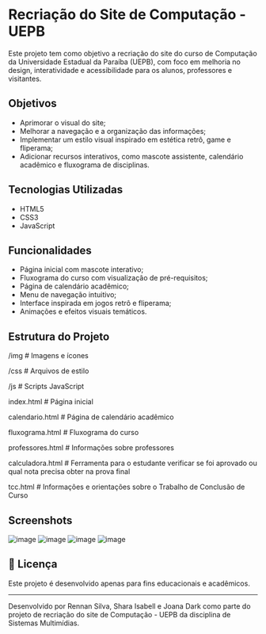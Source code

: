 # Recriação do Site de Computação - UEPB

Este projeto tem como objetivo a recriação do site do curso de Computação da Universidade Estadual da Paraíba (UEPB), com foco em melhoria no design, interatividade e acessibilidade para os alunos, professores e visitantes.

## Objetivos

- Aprimorar o visual do site;
- Melhorar a navegação e a organização das informações;
- Implementar um estilo visual inspirado em estética retrô, game e fliperama;
- Adicionar recursos interativos, como mascote assistente, calendário acadêmico e fluxograma de disciplinas.

## Tecnologias Utilizadas

- HTML5
- CSS3
- JavaScript

## Funcionalidades

- Página inicial com mascote interativo;
- Fluxograma do curso com visualização de pré-requisitos;
- Página de calendário acadêmico;
- Menu de navegação intuitivo;
- Interface inspirada em jogos retrô e fliperama;
- Animações e efeitos visuais temáticos.

## Estrutura do Projeto
/img # Imagens e ícones

/css # Arquivos de estilo

/js # Scripts JavaScript

index.html # Página inicial

calendario.html # Página de calendário acadêmico

fluxograma.html # Fluxograma do curso

professores.html # Informações sobre professores

calculadora.html # Ferramenta para o estudante verificar se foi aprovado ou qual nota precisa obter na prova final

tcc.html # Informações e orientações sobre o Trabalho de Conclusão de Curso

##  Screenshots

![image](https://github.com/user-attachments/assets/f95884b6-6088-4b98-841c-71b7c5c12f48)
![image](https://github.com/user-attachments/assets/97e11af9-5fa3-43b7-8b59-ccc2191743ea)
![image](https://github.com/user-attachments/assets/3d93aa1d-f756-4b16-9e9f-8bbb29c06358)
![image](https://github.com/user-attachments/assets/f94504f9-7b70-482e-a9bf-b983708985b2)

## 📄 Licença

Este projeto é desenvolvido apenas para fins educacionais e acadêmicos.

---

Desenvolvido por Rennan Silva, Shara Isabell e Joana Dark como parte do projeto de recriação do site de Computação - UEPB da disciplina de Sistemas Multimídias.
